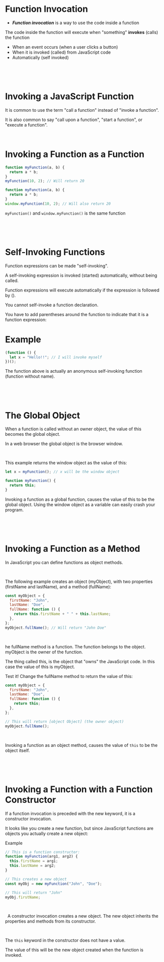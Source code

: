 # Function Invocation

- **_Function invocation_** is a way to use the code inside a function

The code inside the function will execute when "something" **invokes** (calls) the function

- When an event occurs (when a user clicks a button)
- When it is invoked (called) from JavaScript code
- Automatically (self invoked)

&nbsp;

&nbsp;

# Invoking a JavaScript Function

It is common to use the term "call a function" instead of "invoke a function".

It is also common to say "call upon a function", "start a function", or "execute a function".

&nbsp;

# Invoking a Function as a Function

```js
function myFunction(a, b) {
  return a * b;
}
myFunction(10, 2); // Will return 20
```

```js
function myFunction(a, b) {
  return a * b;
}
window.myFunction(10, 2); // Will also return 20
```

`myFunction()` and `window.myFunction()` is the same function

&nbsp;

&nbsp;

# Self-Invoking Functions

Function expressions can be made "self-invoking".

A self-invoking expression is invoked (started) automatically, without being called.

Function expressions will execute automatically if the expression is followed by ().

You cannot self-invoke a function declaration.

You have to add parentheses around the function to indicate that it is a function expression:

# Example

```js
(function () {
  let x = "Hello!!"; // I will invoke myself
})();
```

The function above is actually an anonymous self-invoking function (function without name).

&nbsp;

&nbsp;

# The Global Object

When a function is called without an owner object, the value of this becomes the global object.

In a web browser the global object is the browser window.

&nbsp;

This example returns the window object as the value of this:

```js
let x = myFunction(); // x will be the window object

function myFunction() {
  return this;
}
```

Invoking a function as a global function, causes the value of this to be the global object.
Using the window object as a variable can easily crash your program.

&nbsp;

&nbsp;

# Invoking a Function as a Method

In JavaScript you can define functions as object methods.

&nbsp;

The following example creates an object (myObject), with two properties (firstName and lastName), and a method (fullName):

```js
const myObject = {
  firstName: "John",
  lastName: "Doe",
  fullName: function () {
    return this.firstName + " " + this.lastName;
  },
};
myObject.fullName(); // Will return "John Doe"
```

&nbsp;

he fullName method is a function. The function belongs to the object. myObject is the owner of the function.

The thing called this, is the object that "owns" the JavaScript code. In this case the value of this is myObject.

Test it! Change the fullName method to return the value of this:

```js
const myObject = {
  firstName: "John",
  lastName: "Doe",
  fullName: function () {
    return this;
  },
};

// This will return [object Object] (the owner object)
myObject.fullName();
```

&nbsp;

Invoking a function as an object method, causes the value of `this` to be the object itself.

&nbsp;

&nbsp;

# Invoking a Function with a Function Constructor

If a function invocation is preceded with the new keyword, it is a constructor invocation.

It looks like you create a new function, but since JavaScript functions are objects you actually create a new object:

Example

```js
// This is a function constructor:
function myFunction(arg1, arg2) {
  this.firstName = arg1;
  this.lastName = arg2;
}

// This creates a new object
const myObj = new myFunction("John", "Doe");

// This will return "John"
myObj.firstName;
```

&nbsp;

&nbsp;
A constructor invocation creates a new object. The new object inherits the properties and methods from its constructor.

&nbsp;

The `this` keyword in the constructor does not have a value.

The value of this will be the new object created when the function is invoked.
&nbsp;
&nbsp;
&nbsp;
&nbsp;
